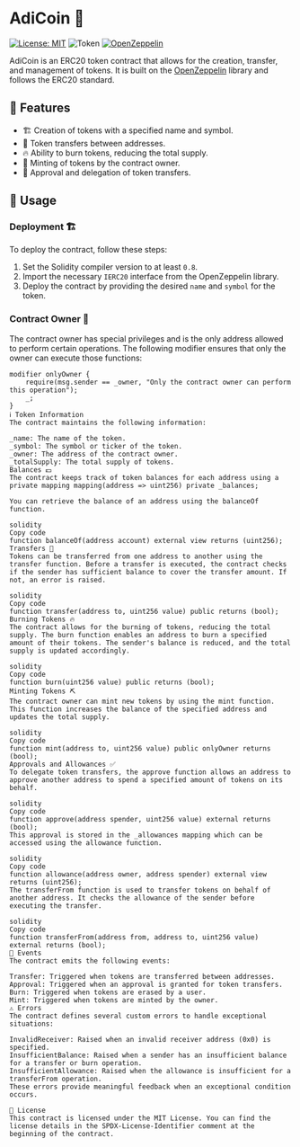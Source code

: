 # AdiCoin 🚀


[![License: MIT](https://img.shields.io/badge/License-MIT-yellow.svg)](https://opensource.org/licenses/MIT)   ![Token](https://img.shields.io/badge/Token-ERC_20-light_green)  [![OpenZeppelin](https://img.shields.io/badge/-OpenZeppelin-9b36d2)](https://www.openzeppelin.com/)


AdiCoin is an ERC20 token contract that allows for the creation, transfer, and management of tokens. It is built on the [OpenZeppelin](https://www.openzeppelin.com/) library and follows the ERC20 standard.

## 🌟 Features


- 🏗️ Creation of tokens with a specified name and symbol.
- 💸 Token transfers between addresses.
- 🔥 Ability to burn tokens, reducing the total supply.
- 💎 Minting of tokens by the contract owner.
- 🤝 Approval and delegation of token transfers.

## 🚀 Usage

### Deployment 🏗️

To deploy the contract, follow these steps:

1. Set the Solidity compiler version to at least `0.8`.
2. Import the necessary `IERC20` interface from the OpenZeppelin library.
3. Deploy the contract by providing the desired `name` and `symbol` for the token.

### Contract Owner 🥸

The contract owner has special privileges and is the only address allowed to perform certain operations. The following modifier ensures that only the owner can execute those functions:

```solidity
modifier onlyOwner {
    require(msg.sender == _owner, "Only the contract owner can perform this operation");
    _;
}
ℹ️ Token Information
The contract maintains the following information:

_name: The name of the token.
_symbol: The symbol or ticker of the token.
_owner: The address of the contract owner.
_totalSupply: The total supply of tokens.
Balances 💵
The contract keeps track of token balances for each address using a private mapping mapping(address => uint256) private _balances;

You can retrieve the balance of an address using the balanceOf function.

solidity
Copy code
function balanceOf(address account) external view returns (uint256);
Transfers 🤝
Tokens can be transferred from one address to another using the transfer function. Before a transfer is executed, the contract checks if the sender has sufficient balance to cover the transfer amount. If not, an error is raised.

solidity
Copy code
function transfer(address to, uint256 value) public returns (bool);
Burning Tokens 🔥
The contract allows for the burning of tokens, reducing the total supply. The burn function enables an address to burn a specified amount of their tokens. The sender's balance is reduced, and the total supply is updated accordingly.

solidity
Copy code
function burn(uint256 value) public returns (bool);
Minting Tokens ⛏️
The contract owner can mint new tokens by using the mint function. This function increases the balance of the specified address and updates the total supply.

solidity
Copy code
function mint(address to, uint256 value) public onlyOwner returns (bool);
Approvals and Allowances ✅
To delegate token transfers, the approve function allows an address to approve another address to spend a specified amount of tokens on its behalf.

solidity
Copy code
function approve(address spender, uint256 value) external returns (bool);
This approval is stored in the _allowances mapping which can be accessed using the allowance function.

solidity
Copy code
function allowance(address owner, address spender) external view returns (uint256);
The transferFrom function is used to transfer tokens on behalf of another address. It checks the allowance of the sender before executing the transfer.

solidity
Copy code
function transferFrom(address from, address to, uint256 value) external returns (bool);
🔫 Events
The contract emits the following events:

Transfer: Triggered when tokens are transferred between addresses.
Approval: Triggered when an approval is granted for token transfers.
Burn: Triggered when tokens are erased by a user.
Mint: Triggered when tokens are minted by the owner.
⚠️ Errors
The contract defines several custom errors to handle exceptional situations:

InvalidReceiver: Raised when an invalid receiver address (0x0) is specified.
InsufficientBalance: Raised when a sender has an insufficient balance for a transfer or burn operation.
InsufficientAllowance: Raised when the allowance is insufficient for a transferFrom operation.
These errors provide meaningful feedback when an exceptional condition occurs.

📄 License
This contract is licensed under the MIT License. You can find the license details in the SPDX-License-Identifier comment at the beginning of the contract.
